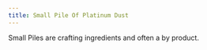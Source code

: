 ```yaml
---
title: Small Pile Of Platinum Dust
---
```


<ItemImage file="small_pile_of_platinum_dust" alt="Small Pile Of Platinum Dust" size="200" />

Small Piles are crafting ingredients and often a by product.
